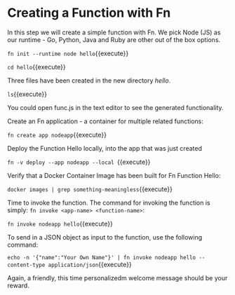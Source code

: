# Creating a Function with Fn 

In this step we will create a simple function with Fn. We pick Node (JS) as our runtime - Go, Python, Java and Ruby are other out of the box options.

`fn init --runtime node hello`{{execute}}

`cd hello`{{execute}}

Three files have been created in the new directory *hello*.

`ls`{{execute}}

You could open func.js in the text editor to see the generated functionality.

Create an Fn application - a container for multiple related functions:  

`fn create app nodeapp`{{execute}}

Deploy the Function Hello locally, into the app that was just created

`fn -v deploy --app nodeapp --local `{{execute}}

Verify that a Docker Container Image has been built for Fn Function Hello:

`docker images | grep something-meaningless`{{execute}}

Time to invoke the function. The command for invoking the function is simply: `fn invoke <app-name> <function-name>`:

`fn invoke nodeapp hello`{{execute}}

To send in a JSON object as input to the function, use the following command:

`echo -n '{"name":"Your Own Name"}' | fn invoke nodeapp hello --content-type application/json`{{execute}}

Again, a friendly, this time personalizedm welcome message should be your reward.
